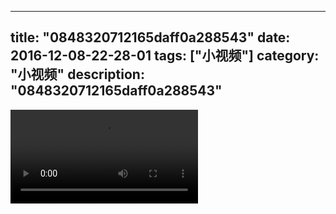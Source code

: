 
---
title: "0848320712165daff0a288543"
date: 2016-12-08-22-28-01
tags: ["小视频"]
category: "小视频"
description: "0848320712165daff0a288543"
---
<video src="http://ohtsqip0g.bkt.clouddn.com/0848320712165daff0a288543.mp4" controls="controls"></video>
